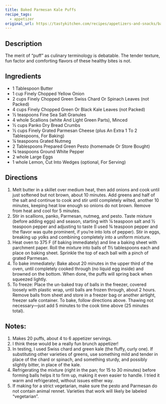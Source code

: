 ```yaml
---
title: Baked Parmesan Kale Puffs
recipe_tags:
  - appetizer
original_url: https://tastykitchen.com/recipes/appetizers-and-snacks/baked-parmesan-kale-puffs/
---
```

## Description

The merit of “puff” as culinary terminology is debatable. The tender texture, fun factor and comforting flavors of these healthy bites is not.

## Ingredients

* 1 Tablespoon Butter
* 1 cup Finely Chopped Yellow Onion
* 2 cups Finely Chopped Green Swiss Chard Or Spinach Leaves (not Packed)
* 4 cups Finely Chopped Green Or Black Kale Leaves (not Packed)
* ½ teaspoons Fine Sea Salt Granules
* 4 whole Scallions (white And Light Green Parts), Minced
* ½ cups Panko Dry Bread Crumbs
* ½ cups Finely Grated Parmesan Cheese (plus An Extra 1 To 2 Tablespoons, For Baking)
* ¼ teaspoons Grated Nutmeg
* 2 Tablespoons Prepared Green Pesto (homemade Or Store Bought)
* ¾ teaspoons Ground White Pepper
* 2 whole Large Eggs
* 1 whole Lemon, Cut Into Wedges (optional, For Serving)

## Directions

1. Melt butter in a skillet over medium heat, then add onions and cook until just softened but not brown, about 10 minutes. Add greens and half of the salt and continue to cook and stir until completely wilted, another 10 minutes, keeping heat low enough so onions do not brown. Remove from heat and cool for 5 minutes.
1. Stir in scallions, panko, Parmesan, nutmeg, and pesto. Taste mixture (before adding eggs) and season, starting with ¼ teaspoon salt and ½ teaspoon pepper and adjusting to taste (I used ¾ teaspoon pepper and the flavor was quite prominent, if you’re into lots of pepper). Stir in eggs, breaking up yolks and combining completely into a uniform mixture.
1. Heat oven to 375 F (if baking immediately) and line a baking sheet with parchment paper. Roll the mixture into balls of 1½ tablespoons each and place on baking sheet. Sprinkle the top of each ball with a pinch of grated Parmesan.
1. To bake immediately:
Bake about 20 minutes in the upper third of the oven, until completely cooked through (no liquid egg inside) and browned on the bottom. When done, the puffs will spring back when squeezed lightly.
1. To freeze:
Place the un-baked tray of balls in the freezer, covered loosely with plastic wrap, until balls are frozen through, about 2 hours. Remove balls from sheet and store in a freezer bag or another airtight, freezer safe container. To bake, follow directions above. Thawing not necessary—just add 5 minutes to the cook time above (25 minutes total).

## Notes:
1. Makes 20 puffs, about 4 to 6 appetizer servings.
2. I think these would be a really fun brunch appetizer!
3. In testing, I used Swiss chard and green kale (the fluffy, curly one). If substituting other varieties of greens, use something mild and tender in place of the chard or spinach, and something sturdy, and possibly slightly bitter, in place of the kale.
4. Refrigerating the mixture (right in the pan; for 15 to 30 minutes) before forming balls helps it to firm up, making it even easier to handle. I tried it warm and refrigerated, without issues either way.
5. If making for a strict vegetarian, make sure the pesto and Parmesan do not contain animal rennet. Varieties that work will likely be labeled “vegetarian”.